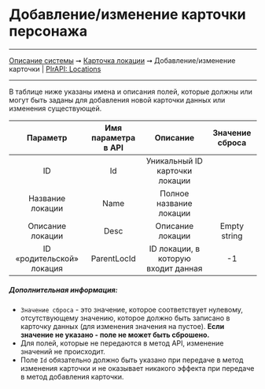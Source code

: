 # Добавление/изменение карточки персонажа

----
[Описание системы](../../index.md) ➞ [Карточка локации](../location_card.md) ➞ Добавление/изменение карточки
| [PlrAPI: Locations](../apidoc/api_locations.md)

----

В таблице ниже указаны имена и описания полей, которые должны или могут быть заданы для добавления новой карточки данных или изменения существующей.

|Параметр 						|Имя параметра в API	|Описание		|Значение сброса										
|:----: 						|:----:					|:----:			|:----:											
|ID								|Id						|Уникальный ID карточки локации						                        | 
|Название локации				|Name					|Полное название локации	    | 
|Описание локации				|Desc					|Описание локации			    | Empty string
|ID «родительской» локация		|ParentLocId			|ID локации, в которую входит данная	    | -1

##### Дополнительная информация:
* `Значение сброса` - это значение, которое соответствует нулевому, отсутствующему значению, которое должно быть записано в карточку данных (для изменения значения на пустое). **Если значение не указано - поле не может быть сброшено.**
* Для полей, которые не передаются в метод API, изменение значений не происходит.
* Поле `Id` обязательно должно быть указано при передаче в метод изменения карточки и не оказывает никакого эффекта при передаче в метод добавления карточки.
